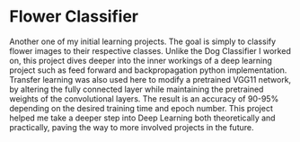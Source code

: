 # Flower Classifier
Another one of my initial learning projects. The goal is simply to classify flower images to their respective classes. Unlike the Dog Classifier I worked on, this project dives deeper into the inner workings of a deep learning project such as feed forward and backpropagation python implementation. Transfer learning was also used here to modify a pretrained VGG11 network, by altering the fully connected layer while maintaining the pretrained weights of the convolutional layers. The result is an accuracy of 90-95% depending on the desired training time and epoch number. This project helped me take a deeper step into Deep Learning both theoretically and practically, paving the way to more involved projects in the future. 
